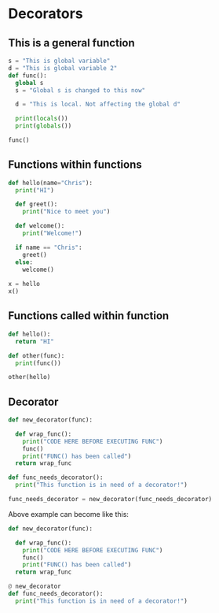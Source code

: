# Decorators

## This is a general function
```python
s = "This is global variable"
d = "This is global variable 2"
def func():
  global s
  s = "Global s is changed to this now"

  d = "This is local. Not affecting the global d"

  print(locals())
  print(globals())

func()
```

## Functions within functions
```python
def hello(name="Chris"):
  print("HI")

  def greet():
    print("Nice to meet you")

  def welcome():
    print("Welcome!")

  if name == "Chris":
    greet()
  else:
    welcome()
  
x = hello
x()
```

## Functions called within function
```python
def hello():
  return "HI"

def other(func):
  print(func())

other(hello)
```

## Decorator
```python
def new_decorator(func):

  def wrap_func():
    print("CODE HERE BEFORE EXECUTING FUNC")
    func()
    print("FUNC() has been called")
  return wrap_func

def func_needs_decorator():
  print("This function is in need of a decorator!")

func_needs_decorator = new_decorator(func_needs_decorator)
```
Above example can become like this:
```python
def new_decorator(func):

  def wrap_func():
    print("CODE HERE BEFORE EXECUTING FUNC")
    func()
    print("FUNC() has been called")
  return wrap_func

@ new_decorator
def func_needs_decorator():
  print("This function is in need of a decorator!")
```
